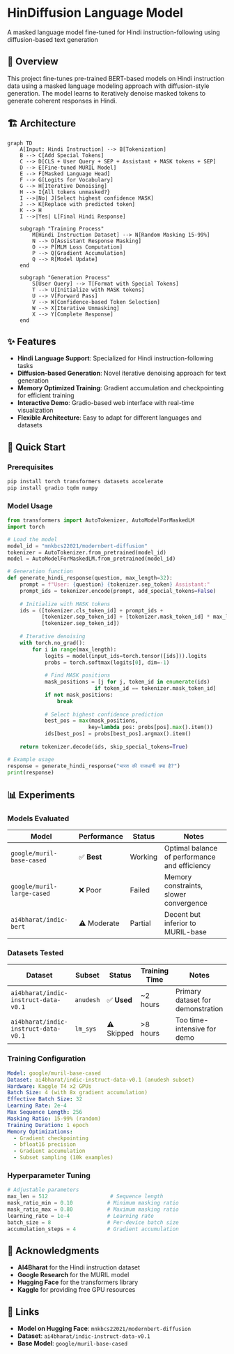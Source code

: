 # HinDiffusion Language Model

A masked language model fine-tuned for Hindi instruction-following using diffusion-based text generation

## 🎯 Overview

This project fine-tunes pre-trained BERT-based models on Hindi instruction data using a masked language modeling approach with diffusion-style generation. The model learns to iteratively denoise masked tokens to generate coherent responses in Hindi.

## 🏗️ Architecture

```mermaid
graph TD
    A[Input: Hindi Instruction] --> B[Tokenization]
    B --> C[Add Special Tokens]
    C --> D[CLS + User Query + SEP + Assistant + MASK tokens + SEP]
    D --> E[Fine-tuned MURIL Model]
    E --> F[Masked Language Head]
    F --> G[Logits for Vocabulary]
    G --> H[Iterative Denoising]
    H --> I{All tokens unmasked?}
    I -->|No| J[Select highest confidence MASK]
    J --> K[Replace with predicted token]
    K --> H
    I -->|Yes| L[Final Hindi Response]
    
    subgraph "Training Process"
        M[Hindi Instruction Dataset] --> N[Random Masking 15-99%]
        N --> O[Assistant Response Masking]
        O --> P[MLM Loss Computation]
        P --> Q[Gradient Accumulation]
        Q --> R[Model Update]
    end
    
    subgraph "Generation Process"
        S[User Query] --> T[Format with Special Tokens]
        T --> U[Initialize with MASK tokens]
        U --> V[Forward Pass]
        V --> W[Confidence-based Token Selection]
        W --> X[Iterative Unmasking]
        X --> Y[Complete Response]
    end
```

## ✨ Features

- **Hindi Language Support**: Specialized for Hindi instruction-following tasks
- **Diffusion-based Generation**: Novel iterative denoising approach for text generation
- **Memory Optimized Training**: Gradient accumulation and checkpointing for efficient training
- **Interactive Demo**: Gradio-based web interface with real-time visualization
- **Flexible Architecture**: Easy to adapt for different languages and datasets

## 🚀 Quick Start

### Prerequisites

```bash
pip install torch transformers datasets accelerate
pip install gradio tqdm numpy
```

### Model Usage

```python
from transformers import AutoTokenizer, AutoModelForMaskedLM
import torch

# Load the model
model_id = "mnkbcs22021/modernbert-diffusion"
tokenizer = AutoTokenizer.from_pretrained(model_id)
model = AutoModelForMaskedLM.from_pretrained(model_id)

# Generation function
def generate_hindi_response(question, max_length=32):
    prompt = f"User: {question} {tokenizer.sep_token} Assistant:"
    prompt_ids = tokenizer.encode(prompt, add_special_tokens=False)
    
    # Initialize with MASK tokens
    ids = ([tokenizer.cls_token_id] + prompt_ids + 
           [tokenizer.sep_token_id] + [tokenizer.mask_token_id] * max_length + 
           [tokenizer.sep_token_id])
    
    # Iterative denoising
    with torch.no_grad():
        for i in range(max_length):
            logits = model(input_ids=torch.tensor([ids])).logits
            probs = torch.softmax(logits[0], dim=-1)
            
            # Find MASK positions
            mask_positions = [j for j, token_id in enumerate(ids) 
                            if token_id == tokenizer.mask_token_id]
            if not mask_positions:
                break
                
            # Select highest confidence prediction
            best_pos = max(mask_positions, 
                          key=lambda pos: probs[pos].max().item())
            ids[best_pos] = probs[best_pos].argmax().item()
    
    return tokenizer.decode(ids, skip_special_tokens=True)

# Example usage
response = generate_hindi_response("भारत की राजधानी क्या है?")
print(response)
```


## 📊 Experiments

### Models Evaluated

| Model | Performance | Status | Notes |
|-------|-------------|--------|-------|
| `google/muril-base-cased` | ✅ **Best** | Working | Optimal balance of performance and efficiency |
| `google/muril-large-cased` | ❌ Poor | Failed | Memory constraints, slower convergence |
| `ai4bharat/indic-bert` | ⚠️ Moderate | Partial | Decent but inferior to MURIL-base |

### Datasets Tested

| Dataset | Subset | Status | Training Time | Notes |
|---------|--------|--------|---------------|-------|
| `ai4bharat/indic-instruct-data-v0.1` | `anudesh` | ✅ **Used** | ~2 hours | Primary dataset for demonstration |
| `ai4bharat/indic-instruct-data-v0.1` | `lm_sys` | ⚠️ Skipped | >8 hours | Too time-intensive for demo |

### Training Configuration

```yaml
Model: google/muril-base-cased
Dataset: ai4bharat/indic-instruct-data-v0.1 (anudesh subset)
Hardware: Kaggle T4 x2 GPUs
Batch Size: 4 (with 8x gradient accumulation)
Effective Batch Size: 32
Learning Rate: 2e-4
Max Sequence Length: 256
Masking Ratio: 15-99% (random)
Training Duration: 1 epoch
Memory Optimizations:
  - Gradient checkpointing
  - bfloat16 precision
  - Gradient accumulation
  - Subset sampling (10k examples)
```





### Hyperparameter Tuning

```python
# Adjustable parameters
max_len = 512                    # Sequence length
mask_ratio_min = 0.10           # Minimum masking ratio
mask_ratio_max = 0.80           # Maximum masking ratio
learning_rate = 1e-4            # Learning rate
batch_size = 8                  # Per-device batch size
accumulation_steps = 4          # Gradient accumulation
```



## 🙏 Acknowledgments

- **AI4Bharat** for the Hindi instruction dataset
- **Google Research** for the MURIL model
- **Hugging Face** for the transformers library
- **Kaggle** for providing free GPU resources

## 🔗 Links

- **Model on Hugging Face**: `mnkbcs22021/modernbert-diffusion`
- **Dataset**: `ai4bharat/indic-instruct-data-v0.1`
- **Base Model**: `google/muril-base-cased`
